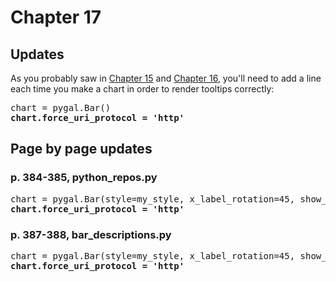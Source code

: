 Chapter 17
===

Updates
---

As you probably saw in [Chapter 15](chapter_15/README.md#updates) and [Chapter 16](chapter_16/README.md#updates), you'll need to add a line each time you make a chart in order to render tooltips correctly:

<pre>
chart = pygal.Bar()
<b>chart.force_uri_protocol = 'http'</b>
</pre>

Page by page updates
---

### p. 384-385, python_repos.py

<pre>
chart = pygal.Bar(style=my_style, x_label_rotation=45, show_legend=False)
<b>chart.force_uri_protocol = 'http'</b>
</pre>

### p. 387-388, bar_descriptions.py

<pre>
chart = pygal.Bar(style=my_style, x_label_rotation=45, show_legend=False)
<b>chart.force_uri_protocol = 'http'</b>
</pre>